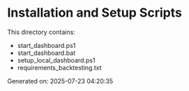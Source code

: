 ﻿# Installation and Setup Scripts

This directory contains:

- start_dashboard.ps1
- start_dashboard.bat
- setup_local_dashboard.ps1
- requirements_backtesting.txt

Generated on: 2025-07-23 04:20:35
